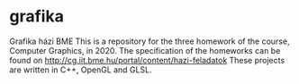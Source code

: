 # grafika
Grafika házi BME
This is a repository for the three homework of the course, Computer Graphics, in 2020. The specification of the homeworks can be found on http://cg.iit.bme.hu/portal/content/hazi-feladatok
These projects are written in C++, OpenGL and GLSL.
